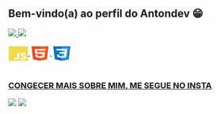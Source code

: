 ## Bem-vindo(a) ao perfil do Antondev 😁

 <div>
   <a href="https://github.com/AntonSouzaDev">
   <img height="180em" src="https://github-readme-stats.vercel.app/api?username=AnntonSouzaDev&show_icons=true&theme=tokyonight&include_all_commits=true&count_private=true"/>
   <img height="180em" src="https://github-readme-stats.vercel.app/api/top-langs/?username=AntonSouzaDev&layout=compact&langs_count=6&theme=tokyonight"/>
</div>
    
<div style="display: inline_block"><br>
  <img align="center" alt="Js" height="30" width="40" src="https://raw.githubusercontent.com/devicons/devicon/master/icons/javascript/javascript-plain.svg">
  <img align="center" alt="HTML" height="30" width="40" src="https://raw.githubusercontent.com/devicons/devicon/master/icons/html5/html5-original.svg">
  <img align="center" alt="CSS" height="30" width="40" src="https://raw.githubusercontent.com/devicons/devicon/master/icons/css3/css3-original.svg">
</div>
 
<br>
 
### CONGECER MAIS SOBRE MIM, ME SEGUE NO INSTA
 
<div> 
  <a href="https://instagram.com/anton_gaab" target="_blank"><img src="https://img.shields.io/badge/-Instagram-%23E4405F?style=for-the-badge&logo=instagram&logoColor=white" target="_blank"></a> 
  <a href = "mailto:totonho133@gmail.com"><img src="https://img.shields.io/badge/-Gmail-%23333?style=for-the-badge&logo=gmail&logoColor=white" target="_blank"></a>
